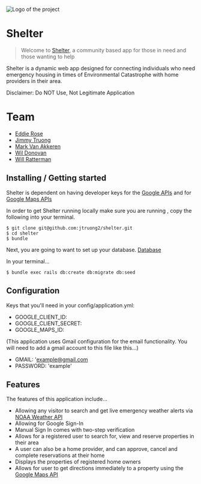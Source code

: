 ![Logo of the project](https://rawgithubusercontent.com/jtruong2/shelter/master/app/assets/images/home_icon.png)

# Shelter

> Welcome to [Shelter](http://shelter-in-need.herokuapp.com/), a community based app for those in need and those wanting to help

Shelter is a dynamic web app designed for connecting individuals who need emergency housing in times of Environmental Catastrophe with home providers in their area.

Disclaimer: Do NOT Use, Not Legitimate Application   

# Team

- [Eddie Rose](https://github.com/erose357)
- [Jimmy Truong](https://github.com/jtruong2)
- [Mark Van Akkeren](https://github.com/markyv18)
- [Wil Donovan](https://github.com/swdonovan)
- [Will Ratterman](https://github.com/wratterman)


## Installing / Getting started

Shelter is dependent on having developer keys for the [Google APIs](https://console.developers.google.com/projectselector/apis/library) and for [Google Maps APIs](https://console.developers.google.com/apis/api/directions_backend/overview?project=key-chalice-179020&duration=PT1H)

In order to get Shelter running locally make sure you are running , copy the following into your terminal.
```shell
$ git clone git@github.com:jtruong2/shelter.git
$ cd shelter
$ bundle
```
Next, you are going to want to set up your database.
[Database]((https://rawgithubusercontent.com/jtruong2/shelter/master/app/assets/images/db.png))

In your terminal...

```shell
$ bundle exec rails db:create db:migrate db:seed
```

## Configuration

 Keys that you'll need in your config/application.yml:
 * GOOGLE_CLIENT_ID:
 * GOOGLE_CLIENT_SECRET:
 * GOOGLE_MAPS_ID:
 
 (This application uses Gmail configuration for the email functionality. You will need to add a gmail account to this file like this...)
 * GMAIL: 'example@gmail.com
 * PASSWORD: 'example'

## Features

The features of this application include...
- Allowing any visitor to search and get live emergency weather alerts via [NOAA Weather API](https://forecast-v3.weather.gov/documentation?redirect=legacy)
- Allowing for Google Sign-In
- Manual Sign In comes with two-step verification
- Allows for a registered user to search for, view and reserve properties in their area
- A user can also be a home provider, and can approve, cancel and complete reservations at their home
- Displays the properties of registered home owners  
- Allows for user to get directions immediately to a property using the [Google Maps API](https://console.developers.google.com/apis/api/directions_backend/overview?project=key-chalice-179020&duration=PT1H) 

